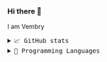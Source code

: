 ### Hi there 👋
I am Vembry
<details>
    <summary> <samp>📈 GitHub stats</samp></summary>
<br/>

![Vembry's GitHub stats](https://github-readme-stats.vercel.app/api?username=vembry&count_private=true&show_icons=true)

</details>

<details>
    <summary> <samp>📝 Programming Languages</samp></summary>
<br/>

![Vembry's GitHub stats](https://github-readme-stats.vercel.app/api/top-langs/?username=vembry&langs_count=10&layout=compact)

</details>
